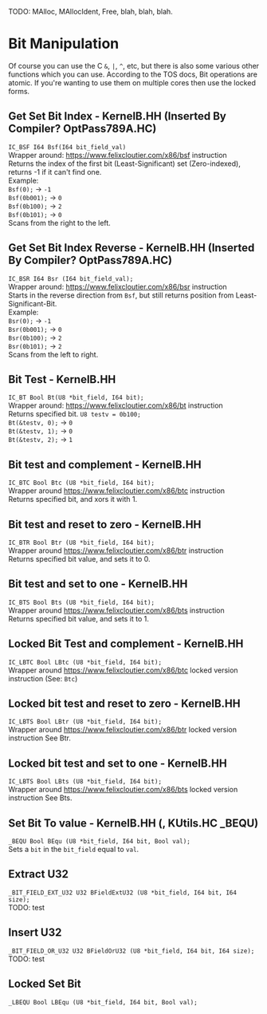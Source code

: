 TODO: MAlloc, MAllocIdent, Free, blah, blah, blah.

# Bit Manipulation
Of course you can use the C `&`, `|`, `^`, etc, but there is also some various other functions which you can use. According to the TOS docs, Bit operations are atomic. If you're wanting to use them on multiple cores then use the locked forms.

## Get Set Bit Index - KernelB.HH (Inserted By Compiler? OptPass789A.HC)
`IC_BSF I64 Bsf(I64 bit_field_val)`  
Wrapper around: https://www.felixcloutier.com/x86/bsf instruction  
Returns the index of the first bit (Least-Significant) set (Zero-indexed), returns -1 if it can't find one.  
Example:  
`Bsf(0);` -> `-1`  
`Bsf(0b001);` -> `0`  
`Bsf(0b100);` -> `2`  
`Bsf(0b101);` -> `0`  
Scans from the right to the left.  
## Get Set Bit Index Reverse - KernelB.HH (Inserted By Compiler? OptPass789A.HC)
`IC_BSR I64 Bsr (I64 bit_field_val);`  
Wrapper around: https://www.felixcloutier.com/x86/bsr instruction  
Starts in the reverse direction from `Bsf`, but still returns position from Least-Significant-Bit.  
Example:  
`Bsr(0);` -> `-1`  
`Bsr(0b001);` -> `0`  
`Bsr(0b100);` -> `2`  
`Bsr(0b101);` -> `2`  
Scans from the left to right.
## Bit Test - KernelB.HH
`IC_BT Bool Bt(U8 *bit_field, I64 bit);`  
Wrapper around: https://www.felixcloutier.com/x86/bt instruction  
Returns specified bit.
`U8 testv = 0b100;`  
`Bt(&testv, 0);` -> `0`  
`Bt(&testv, 1);` -> `0`  
`Bt(&testv, 2);` -> `1`

## Bit test and complement - KernelB.HH
`IC_BTC Bool Btc (U8 *bit_field, I64 bit);`  
Wrapper around https://www.felixcloutier.com/x86/btc instruction  
Returns specified bit, and xors it with 1.  

## Bit test and reset to zero - KernelB.HH
`IC_BTR Bool Btr (U8 *bit_field, I64 bit);`  
Wrapper around https://www.felixcloutier.com/x86/btr instruction  
Returns specified bit value, and sets it to 0.  

## Bit test and set to one - KernelB.HH
`IC_BTS Bool Bts (U8 *bit_field, I64 bit);`  
Wrapper around https://www.felixcloutier.com/x86/bts instruction  
Returns specified bit value, and sets it to 1.  

## Locked Bit Test and complement - KernelB.HH
`IC_LBTC Bool LBtc (U8 *bit_field, I64 bit);`  
Wrapper around https://www.felixcloutier.com/x86/btc locked version instruction
(See: `Btc`)

## Locked bit test and reset to zero - KernelB.HH
`IC_LBTS Bool LBtr (U8 *bit_field, I64 bit);`  
Wrapper around https://www.felixcloutier.com/x86/btr locked version instruction
See Btr.  

## Locked bit test and set to one - KernelB.HH
`IC_LBTS Bool LBts (U8 *bit_field, I64 bit);`  
Wrapper around https://www.felixcloutier.com/x86/bts locked version instruction
See Bts.  

## Set Bit To value - KernelB.HH (, KUtils.HC _BEQU)
`_BEQU Bool BEqu (U8 *bit_field, I64 bit, Bool val);`  
Sets a `bit` in the `bit_field` equal to `val`.

## Extract U32
`_BIT_FIELD_EXT_U32 U32 BFieldExtU32 (U8 *bit_field, I64 bit, I64 size);`  
TODO: test

## Insert U32
`_BIT_FIELD_OR_U32 U32 BFieldOrU32 (U8 *bit_field, I64 bit, I64 size);`  
TODO: test

## Locked Set Bit
`_LBEQU Bool LBEqu (U8 *bit_field, I64 bit, Bool val);`
